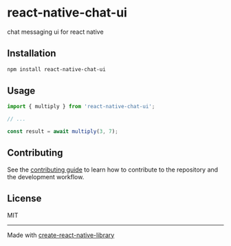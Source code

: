 # react-native-chat-ui

chat messaging ui for react native

## Installation

```sh
npm install react-native-chat-ui
```

## Usage

```js
import { multiply } from 'react-native-chat-ui';

// ...

const result = await multiply(3, 7);
```

## Contributing

See the [contributing guide](CONTRIBUTING.md) to learn how to contribute to the repository and the development workflow.

## License

MIT

---

Made with [create-react-native-library](https://github.com/callstack/react-native-builder-bob)
